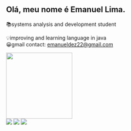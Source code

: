 ## Olá, meu nome é Emanuel Lima.
📚systems analysis and development student

💡improving and learning language in java   
😀gmail contact: emanueldez22@gmail.com
 <div align="side">
  <a href="https://github.com/GitdoManel">
  <img height="180em" src="https://github-readme-stats.vercel.app/api?username=GitdoManel&show_icons=true&theme=dark&include_all_commits=true&count_private=true"/>
</div>
 
 <div> 
 <a href="https://instagram.com/rafaballerini" target="_blank"><img src="https://img.shields.io/badge/-Instagram-%23E4405F?style=for-the-badge&logo=instagram&logoColor=white" target="_blank"></a>
  <a href="https://discord.gg/pkHQYNKg" target="_blank"><img src="https://img.shields.io/badge/Discord-7289DA?style=for-the-badge&logo=discord&logoColor=white" target="_blank"></a> 
    <a href="https://www.linkedin.com/in/" target="_blank"><img src="https://img.shields.io/badge/-LinkedIn-%230077B5?style=for-the-badge&logo=linkedin&logoColor=white" target="_blank"></a> 
  </div>
